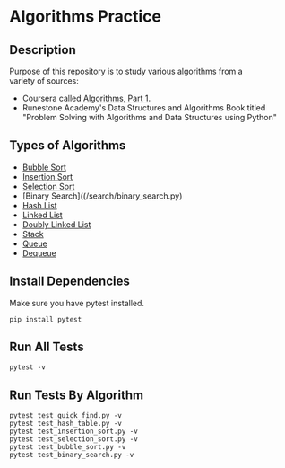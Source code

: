 # Algorithms Practice

## Description
Purpose of this repository is to study various algorithms from a  
variety of sources:
- Coursera called [Algorithms, Part 1](https://www.coursera.org/learn/algorithms-part1).
- Runestone Academy's Data Structures and Algorithms Book titled "Problem Solving with Algorithms and Data Structures using Python"

## Types of Algorithms
- [Bubble Sort](/sorting/bubble_sort.py)
- [Insertion Sort](/sorting/insertion_sort.py)
- [Selection Sort](/sorting/selection_sort.py)
- [Binary Search]((/search/binary_search.py)
- [Hash List](/other/hash_list.py)
- [Linked List](/other/linked_list.py)
- [Doubly Linked List](/other/doubly_linked_list.py)
- [Stack](/other/stack.py)
- [Queue](/other/queue.py)
- [Dequeue](/other/dequeue.py)

## Install Dependencies
Make sure you have pytest installed.
```
pip install pytest
```

## Run All Tests
```
pytest -v
```

## Run Tests By Algorithm
```
pytest test_quick_find.py -v
pytest test_hash_table.py -v
pytest test_insertion_sort.py -v
pytest test_selection_sort.py -v
pytest test_bubble_sort.py -v
pytest test_binary_search.py -v
```
